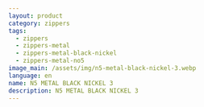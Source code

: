 ```yaml
---
layout: product
category: zippers
tags:
  - zippers
  - zippers-metal
  - zippers-metal-black-nickel
  - zippers-metal-no5
image_main: /assets/img/n5-metal-black-nickel-3.webp
language: en
name: N5 METAL BLACK NICKEL 3
description: N5 METAL BLACK NICKEL 3
---
```

